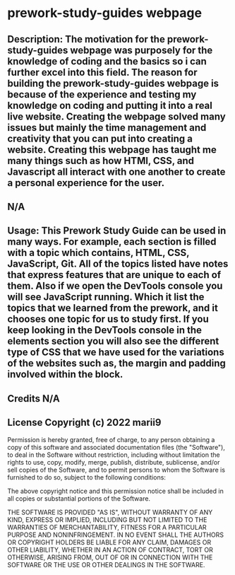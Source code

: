 # prework-study-guides webpage


## Description: The motivation for the prework-study-guides webpage was purposely for the knowledge of coding and the basics so i can further excel into this field. The reason for building the prework-study-guides webpage is because of the experience and testing my knowledge on coding and putting it into a real live website. Creating the webpage solved many issues but mainly the time management and creativity that you can put into creating a website. Creating this webpage has taught me many things such as how HTMl, CSS, and Javascript all interact with one another to create a personal experience for the user.




## N/A


## Usage: This Prework Study Guide can be used in many ways. For example, each section is filled with a topic which contains, HTML, CSS, JavaScript, Git. All of the topics listed have notes that express features that are unique to each of them. Also if we open the DevTools console you will see JavaScript running. Which it list the topics that we learned from the prework, and it chooses one topic for us to study first. If you keep looking in the DevTools console in the elements section you will also see the different type of CSS that we have used for the variations of the websites such as, the margin and padding involved within the block.


## Credits N/A


## License Copyright (c) 2022 marii9

Permission is hereby granted, free of charge, to any person obtaining a copy
of this software and associated documentation files (the "Software"), to deal
in the Software without restriction, including without limitation the rights
to use, copy, modify, merge, publish, distribute, sublicense, and/or sell
copies of the Software, and to permit persons to whom the Software is
furnished to do so, subject to the following conditions:

The above copyright notice and this permission notice shall be included in all
copies or substantial portions of the Software.

THE SOFTWARE IS PROVIDED "AS IS", WITHOUT WARRANTY OF ANY KIND, EXPRESS OR
IMPLIED, INCLUDING BUT NOT LIMITED TO THE WARRANTIES OF MERCHANTABILITY,
FITNESS FOR A PARTICULAR PURPOSE AND NONINFRINGEMENT. IN NO EVENT SHALL THE
AUTHORS OR COPYRIGHT HOLDERS BE LIABLE FOR ANY CLAIM, DAMAGES OR OTHER
LIABILITY, WHETHER IN AN ACTION OF CONTRACT, TORT OR OTHERWISE, ARISING FROM,
OUT OF OR IN CONNECTION WITH THE SOFTWARE OR THE USE OR OTHER DEALINGS IN THE
SOFTWARE.



